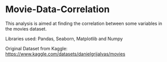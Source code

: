 # Movie-Data-Correlation
This analysis is aimed at finding the correlation between some variables in the movies dataset.

Libraries used: Pandas, Seaborn, Matplotlib and Numpy

Original Dataset from Kaggle: https://www.kaggle.com/datasets/danielgrijalvas/movies

